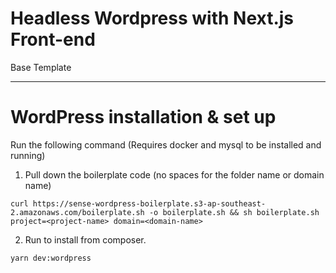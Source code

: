 # Headless Wordpress with Next.js Front-end

Base Template

---

# WordPress installation & set up

Run the following command (Requires docker and mysql to be installed and running)

1. Pull down the boilerplate code (no spaces for the folder name or domain name)

```
curl https://sense-wordpress-boilerplate.s3-ap-southeast-2.amazonaws.com/boilerplate.sh -o boilerplate.sh && sh boilerplate.sh project=<project-name> domain=<domain-name>
```

2. Run to install from composer.

```
yarn dev:wordpress
```
